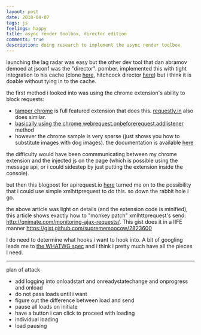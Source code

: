 ```yaml
---
layout: post
date: 2018-04-07
tags: js
feelings: happy
title: async render toolbox, director edition
comments: true
description: doing research to implement the async render toolbox
---
```


launching the lag radar was easy but the other dev tool that dan abramov demoed at jsconf was the "director". pomber. implemented this with tight integration to his cache (clone [here](https://codesandbox.io/s/kk2v1op3m5), hitchcock director [here](https://github.com/pomber/hitchcock)) but i think it is doable without tying in to the cache.


the first method i looked into was using the chrome extension's ability to block requests:

- [tamper chrome](https://chrome.google.com/webstore/detail/tamper-chrome-extension/hifhgpdkfodlpnlmlnmhchnkepplebkb?hl=en) is full featured extension that does this. [requestly.in](https://www.requestly.in/home/) also does similar.
- [basically using the chrome webrequest.onbeforerequest.addlistener](https://stackoverflow.com/questions/30590428/chrome-extension-how-to-intercept-requested-urls?utm_medium=organic&utm_source=google_rich_qa&utm_campaign=google_rich_qa) method
- however the chrome sample is very sparse (just shows you how to substitute images with dog images). the documentation is available [here](https://developer.chrome.com/extensions/webRequest#event-onBeforeRequest)

the difficulty would have been commmunicating between my chrome extension and the injected js on the page (which is possible using the message api, or i could sidestep by just putting the extension inside the console).

but then this blogpost for apirequest.io [here](https://www.moesif.com/blog/technical/apirequest/How-We-Captured-AJAX-Requests-with-a-Chrome-Extension/) turned me on to the possibility that i could use simple xmlhttprequest to do this. so down the rabbit hole i go.

the above article was light on details (and the extension code is minified), this article shows exactly how to "monkey patch" xmlhttprequest's send: <http://qnimate.com/monitoring-ajax-requests/>. This gist does it in a IIFE manner <https://gist.github.com/suprememoocow/2823600>

I do need to determine what hooks i want to hook into. A bit of googling leads me to [the WHATWG spec](https://xhr.spec.whatwg.org/#events) and i think i pretty much have all the pieces I need.

---

plan of attack

- add logging into onloadstart and onreadystatechange and onprogress and onload
- do not pass loads until i want
- figure out the difference between load and send
- pause all loads on initiate
- have a button i can click to proceed with loading
- individual loading
- load pausing

